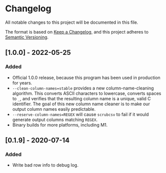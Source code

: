 # Changelog

All notable changes to this project will be documented in this file.

The format is based on [Keep a Changelog](https://keepachangelog.com/en/1.0.0/),
and this project adheres to [Semantic Versioning](https://semver.org/spec/v2.0.0.html).

## [1.0.0] - 2022-05-25

### Added

- Official 1.0.0 release, because this program has been used in production for years.
- `--clean-column-names=stable` provides a new column-name-cleaning algorithm. This converts ASCII characters to lowercase, converts spaces to `_`, and verifies that the resulting column name is a unique, valid C identifier. The goal of this new column name cleaner is to make our output column names easily predictable.
- `--reserve-column-names=REGEX` will cause `scrubcsv` to fail if it would generate output columns matching `REGEX`.
- Binary builds for more platforms, including M1.

## [0.1.9] - 2020-07-14

### Added

- Write bad row info to debug log.
